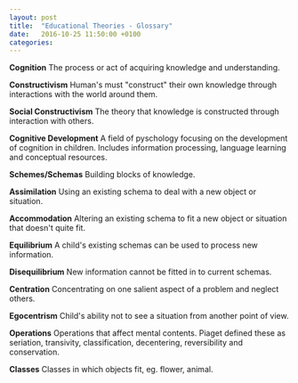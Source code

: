 ```yaml
---
layout: post
title:  "Educational Theories - Glossary"
date:   2016-10-25 11:50:00 +0100
categories:
---
```


**Cognition**
The process or act of acquiring knowledge and understanding.

**Constructivism**
Human's must "construct" their own knowledge through interactions with the world around them.

**Social Constructivism**
The theory that knowledge is constructed through interaction with others.

**Cognitive Development**
A field of pyschology focusing on the development of cognition in children. Includes information processing, language learning and conceptual resources.

**Schemes/Schemas**
Building blocks of knowledge.

**Assimilation**
Using an existing schema to deal with a new object or situation.

**Accommodation**
Altering an existing schema to fit a new object or situation that doesn't quite fit.

**Equilibrium**
A child's existing schemas can be used to process new information.

**Disequilibrium**
New information cannot be fitted in to current schemas.

**Centration**
Concentrating on one salient aspect of a problem and neglect others.

**Egocentrism**
Child's ability not to see a situation from another point of view.

**Operations**
Operations that affect mental contents. Piaget defined these as seriation, transivity, classification, decentering, reversibility and conservation.

**Classes**
Classes in which objects fit, eg. flower, animal.
